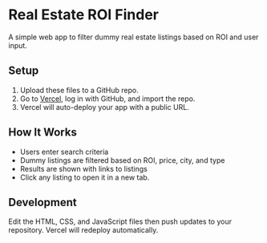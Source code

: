 # Real Estate ROI Finder

A simple web app to filter dummy real estate listings based on ROI and user input.

## Setup

1. Upload these files to a GitHub repo.
2. Go to [Vercel](https://vercel.com), log in with GitHub, and import the repo.
3. Vercel will auto-deploy your app with a public URL.

## How It Works

- Users enter search criteria
- Dummy listings are filtered based on ROI, price, city, and type
- Results are shown with links to listings
- Click any listing to open it in a new tab.

## Development

Edit the HTML, CSS, and JavaScript files then push updates to your repository. Vercel will redeploy automatically.

